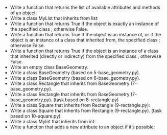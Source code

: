 - Write a function that returns the list of available attributes and methods of an object:  
- Write a class MyList that inherits from list:  
- Write a function that returns True if the object is exactly an instance of the specified class ; otherwise False.  
- Write a function that returns True if the object is an instance of, or if the object is an instance of a class that inherited from, the specified class ; otherwise False.  
- Write a function that returns True if the object is an instance of a class that inherited (directly or indirectly) from the specified class ; otherwise False.  
- Write an empty class BaseGeometry.  
- Write a class BaseGeometry (based on 5-base_geometry.py).  
- Write a class BaseGeometry (based on 6-base_geometry.py).  
- Write a class Rectangle that inherits from BaseGeometry (7-base_geometry.py).
- Write a class Rectangle that inherits from BaseGeometry (7-base_geometry.py). (task based on 8-rectangle.py)
- Write a class Square that inherits from Rectangle (9-rectangle.py):
- Write a class Square that inherits from Rectangle (9-rectangle.py). (task based on 10-square.py).
- Write a class MyInt that inherits from int:
- Write a function that adds a new attribute to an object if it’s possible:

